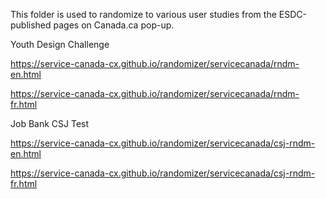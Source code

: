 This folder is used to randomize to various user studies from the ESDC-published pages on Canada.ca pop-up.

Youth Design Challenge

https://service-canada-cx.github.io/randomizer/servicecanada/rndm-en.html

https://service-canada-cx.github.io/randomizer/servicecanada/rndm-fr.html


Job Bank CSJ Test

https://service-canada-cx.github.io/randomizer/servicecanada/csj-rndm-en.html

https://service-canada-cx.github.io/randomizer/servicecanada/csj-rndm-fr.html

